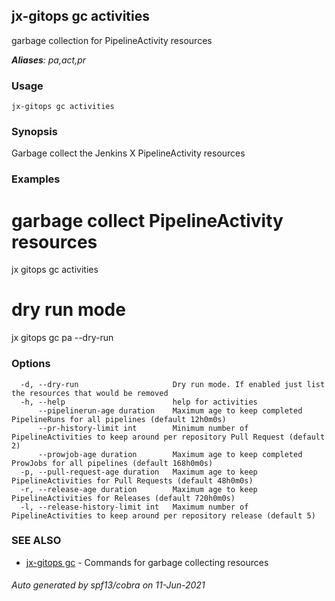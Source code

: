 ## jx-gitops gc activities

garbage collection for PipelineActivity resources

***Aliases**: pa,act,pr*

### Usage

```
jx-gitops gc activities
```

### Synopsis

Garbage collect the Jenkins X PipelineActivity resources

### Examples

  # garbage collect PipelineActivity resources
  jx gitops gc activities
  
  # dry run mode
  jx gitops gc pa --dry-run

### Options

```
  -d, --dry-run                     Dry run mode. If enabled just list the resources that would be removed
  -h, --help                        help for activities
      --pipelinerun-age duration    Maximum age to keep completed PipelineRuns for all pipelines (default 12h0m0s)
      --pr-history-limit int        Minimum number of PipelineActivities to keep around per repository Pull Request (default 2)
      --prowjob-age duration        Maximum age to keep completed ProwJobs for all pipelines (default 168h0m0s)
  -p, --pull-request-age duration   Maximum age to keep PipelineActivities for Pull Requests (default 48h0m0s)
  -r, --release-age duration        Maximum age to keep PipelineActivities for Releases (default 720h0m0s)
  -l, --release-history-limit int   Maximum number of PipelineActivities to keep around per repository release (default 5)
```

### SEE ALSO

* [jx-gitops gc](jx-gitops_gc.md)	 - Commands for garbage collecting resources

###### Auto generated by spf13/cobra on 11-Jun-2021

